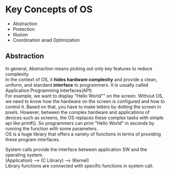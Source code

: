 # Key Concepts of OS
- Abstraction
- Protection
- Illusion
- Coordination anad Optimization

## Abstraction
In general, Abstraction means picking out only key features to reduce complexity.
<br>
In the context of OS, it __hides hardware complexity__ and provide a clean, uniform, and standard __interface__ to programmers. It is usually called Application Programming Interfaces(API)
<br>
For example, we want to display "Hello World"" on the screen. Without OS, we need to know how the hardware on the screen is configured and how to control it. Based on that, you have to make letters by dotting the screen in pixels. However, between the complex hardware and applications of devices such as screens, the OS replaces these complex tasks with simple api like printf(). So programmers can print "Hello World" in seconds by running the function with some parameters.
<br>
OS is a huge library that offers a variety of functions in terms of providing these program interfaces.

System calls provide the interface between application SW and the operating system. 
<br>
(Application) --> (C Library) --> (Kernel)
<br>
Library functions are connected with specific functions in system call.
